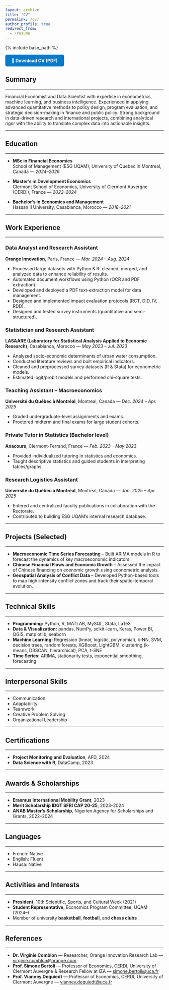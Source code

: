 ```yaml
---
layout: archive
title: "CV"
permalink: /cv/
author_profile: true
redirect_from:
  - /resume
---
```


{% include base_path %}

<a href="{{ base_path }}/files/CVAWENcandidate.pdf" download style="display: inline-block; padding: 10px 20px; background-color: #007ACC; color: white; text-decoration: none; border-radius: 5px; font-weight: bold;">
📄 Download CV (PDF)
</a>

## Summary
------
Financial Economist and Data Scientist with expertise in econometrics, machine learning, and business intelligence. Experienced in applying advanced quantitative methods to policy design, program evaluation, and strategic decision-making in finance and public policy. Strong background in data-driven research and international projects, combining analytical rigor with the ability to translate complex data into actionable insights.

---

## Education
------
* **MSc in Financial Economics**  
  School of Management (ESG UQAM), University of Quebec in Montreal, Canada — *2024–2026*  

* **Master’s in Development Economics**  
  Clermont School of Economics, University of Clermont Auvergne (CERDI), France — *2022–2024*  

* **Bachelor’s in Economics and Management**  
  Hassan II University, Casablanca, Morocco — *2018–2021*  

---

## Work Experience
------
### **Data Analyst and Research Assistant**  
**Orange Innovation**, Paris, France — *Mar. 2024 – Aug. 2024*  
- Processed large datasets with Python & R: cleaned, merged, and analyzed data to enhance reliability of results.  
- Automated document workflows using Python (OCR and PDF extraction).  
- Developed and deployed a PDF text-extraction model for data management.  
- Designed and implemented impact evaluation protocols (RCT, DID, IV, RDD).  
- Designed and tested survey instruments (quantitative and semi-structured).  

### **Statistician and Research Assistant**  
**LASAARE (Laboratory for Statistical Analysis Applied to Economic Research)**, Casablanca, Morocco — *May 2023 – Jul. 2023*  
- Analyzed socio-economic determinants of urban water consumption.  
- Conducted literature reviews and built empirical indicators.  
- Cleaned and preprocessed survey datasets (R & Stata) for econometric models.  
- Estimated logit/probit models and performed chi-square tests.  

### **Teaching Assistant – Macroeconomics**  
**Université du Québec à Montréal**, Montreal, Canada — *Dec. 2024 – Apr. 2025*  
- Graded undergraduate-level assignments and exams.  
- Proctored midterm and final exams for large student cohorts.  

### **Private Tutor in Statistics (Bachelor level)**  
**Anacours**, Clermont-Ferrand, France — *Feb. 2023 – May 2023*  
- Provided individualized tutoring in statistics and economics.  
- Taught descriptive statistics and guided students in interpreting tables/graphs.  

### **Research Logistics Assistant**  
**Université du Québec à Montréal**, Montreal, Canada — *Jan. 2025 – Apr. 2025*  
- Entered and centralized faculty publications in collaboration with the Rectorate.  
- Contributed to building ESG UQAM’s internal research database.  

---

## Projects (Selected)
------
* **Macroeconomic Time Series Forecasting** – Built ARIMA models in R to forecast the dynamics of key macroeconomic indicators.  
* **Chinese Financial Flows and Economic Growth** – Assessed the impact of Chinese financing on economic growth using econometric analysis.  
* **Geospatial Analysis of Conflict Data** – Developed Python-based tools to map high-intensity conflict zones and track their spatio-temporal evolution.  

---

## Technical Skills
------
* **Programming:** Python, R, MATLAB, MySQL, Stata, LaTeX  
* **Data & Visualization:** pandas, NumPy, scikit-learn, Keras, Power BI, QGIS, matplotlib, seaborn  
* **Machine Learning:** Regression (linear, logistic, polynomial), k-NN, SVM, decision trees, random forests, XGBoost, LightGBM, clustering (k-means, DBSCAN, hierarchical), PCA, t-SNE  
* **Time Series:** ARIMA, stationarity tests, exponential smoothing, forecasting  

---

## Interpersonal Skills
------
* Communication  
* Adaptability  
* Teamwork  
* Creative Problem Solving  
* Organizational Leadership  

---

## Certifications
------
* **Project Monitoring and Evaluation**, AFD, 2024  
* **Data Science with R**, DataCamp, 2023  

---

## Awards & Scholarships
------
* **Erasmus International Mobility Grant**, 2023  
* **Merit Scholarship IDGT SFRI CAP 20-25**, 2023–2024  
* **ANAB Master’s Scholarship**, Nigerien Agency for Scholarships and Grants, 2022–2024  

---

## Languages
------
* French: Native  
* English: Fluent  
* Hausa: Native  

---

## Activities and Interests
------
* **President**, 10th Scientific, Sports, and Cultural Week (2021)  
* **Student Representative**, Economics Program Committee, UQAM (2024–)  
* Member of university **basketball**, **football**, and **chess clubs**  

---

## References
------
* **Dr. Virginie Comblon** — Researcher, Orange Innovation Research Lab — virginie.comblon@orange.com  
* **Prof. Simone Bertoli** — Professor of Economics, CERDI, University of Clermont Auvergne & Research Fellow at IZA — simone.bertoli@uca.fr  
* **Prof. Vianney Dequiedt** — Professor of Economics, CERDI, University of Clermont Auvergne — vianney.dequiedt@uca.fr  
